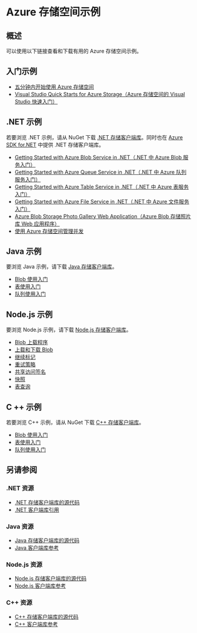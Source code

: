 <properties 
   pageTitle="Azure 存储空间示例 | Azure"
   description="查看、下载和运行 Azure 存储空间的示例代码和应用程序发现使用 .NET、Java、Node.js 和 c + +的存储客户端库的 blob、队列、表和文件的入门示例。"
   services="storage"
   documentationCenter="na"
   authors="tamram"
   manager="na"
   editor="na" />
<tags 
   ms.service="storage"
   ms.date="08/03/2016"
   wacn.date="09/12/2016" />

# Azure 存储空间示例

## 概述
可以使用以下链接查看和下载有用的 Azure 存储空间示例。

## 入门示例

* [五分钟内开始使用 Azure 存储空间](/documentation/articles/storage-getting-started-guide/)
* [Visual Studio Quick Starts for Azure Storage（Azure 存储空间的 Visual Studio 快速入门）](https://github.com/Azure/azure-storage-net/tree/master/Samples/GettingStarted/VisualStudioQuickStarts)

## .NET 示例

若要浏览 .NET 示例，请从 NuGet 下载 [.NET 存储客户端库](https://www.nuget.org/packages/WindowsAzure.Storage/)。同时也在 [Azure SDK for.NET](/downloads/) 中提供 .NET 存储客户端库。


* [Getting Started with Azure Blob Service in .NET（.NET 中 Azure Blob 服务入门）](https://github.com/Azure-Samples/storage-blob-dotnet-getting-started)
* [Getting Started with Azure Queue Service in .NET（.NET 中 Azure 队列服务入门）](https://github.com/Azure-Samples/storage-queue-dotnet-getting-started)
* [Getting Started with Azure Table Service in .NET（.NET 中 Azure 表服务入门）](https://github.com/Azure-Samples/storage-table-dotnet-getting-started)
* [Getting Started with Azure File Service in .NET（.NET 中 Azure 文件服务入门）](https://github.com/Azure-Samples/storage-file-dotnet-getting-started)
* [Azure Blob Storage Photo Gallery Web Application（Azure Blob 存储照片库 Web 应用程序）](https://github.com/Azure-Samples/storage-blobs-dotnet-webapp)
* [使用 Azure 存储空间管理并发](https://code.msdn.microsoft.com/Managing-Concurrency-using-56018114)

## Java 示例

要浏览 Java 示例，请下载 [Java 存储客户端库](https://github.com/azure/azure-storage-java)。

* [Blob 使用入门](https://github.com/Azure/azure-storage-java/tree/master/microsoft-azure-storage-samples/src/com/microsoft/azure/storage/blob/gettingstarted)
* [表使用入门](https://github.com/Azure/azure-storage-java/tree/master/microsoft-azure-storage-samples/src/com/microsoft/azure/storage/table/gettingtstarted)
* [队列使用入门](https://github.com/Azure/azure-storage-java/tree/master/microsoft-azure-storage-samples/src/com/microsoft/azure/storage/queue/gettingstarted)

## Node.js 示例

要浏览 Node.js 示例，请下载 [Node.js 存储客户端库](https://github.com/Azure/azure-storage-node)。

* [Blob 上载程序](https://github.com/Azure/azure-storage-node/tree/master/examples/blobuploader)
* [上载和下载 Blob](https://github.com/Azure/azure-storage-node/blob/master/examples/samples/blobuploaddownloadsample.js)
* [继续标记](https://github.com/Azure/azure-storage-node/blob/master/examples/samples/continuationsample.js)
* [重试策略](https://github.com/Azure/azure-storage-node/blob/master/examples/samples/retrypolicysample.js)
* [共享访问签名](https://github.com/Azure/azure-storage-node/blob/master/examples/samples/sassample.js)
* [快照](https://github.com/Azure/azure-storage-node/blob/master/examples/samples/snapshotsample.js)
* [表查询](https://github.com/Azure/azure-storage-node/blob/master/examples/samples/tablequerysample.js)

## C ++ 示例

若要浏览 C++ 示例，请从 NuGet 下载 [C++ 存储客户端库](https://www.nuget.org/packages/wastorage/)。

* [Blob 使用入门](https://github.com/Azure/azure-storage-cpp/tree/master/Microsoft.WindowsAzure.Storage/samples/BlobsGettingStarted)
* [表使用入门](https://github.com/Azure/azure-storage-cpp/tree/master/Microsoft.WindowsAzure.Storage/samples/TablesGettingStarted)
* [队列使用入门](https://github.com/Azure/azure-storage-cpp/tree/master/Microsoft.WindowsAzure.Storage/samples/QueuesGettingStarted)

## 另请参阅

### .NET 资源

- [.NET 存储客户端库的源代码](https://github.com/Azure/azure-storage-net)
- [.NET 客户端库引用](https://msdn.microsoft.com/zh-cn/library/azure/dn261237.aspx)

### Java 资源

- [Java 存储客户端库的源代码](https://github.com/azure/azure-storage-java)
- [Java 客户端库参考](http://azure.github.io/azure-storage-java/)

### Node.js 资源

- [Node.js 存储客户端库的源代码](https://github.com/Azure/azure-storage-node)
- [Node.js 客户端库参考](http://azure.github.io/azure-storage-node/)

### C++ 资源

- [C++ 存储客户端库的源代码](https://github.com/Azure/azure-storage-cpp)
- [C++ 客户端库参考](http://azure.github.io/azure-storage-cpp/)

<!---HONumber=Mooncake_0905_2016-->
